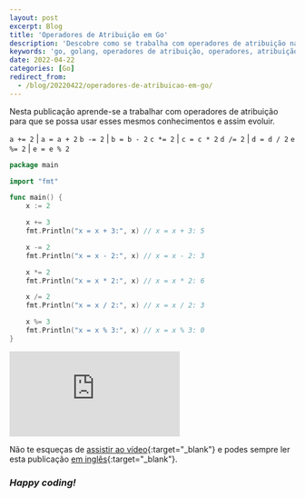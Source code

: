 ```yaml
---
layout: post
excerpt: Blog
title: 'Operadores de Atribuição em Go'
description: 'Descobre como se trabalha com operadores de atribuição na linguagem de programação Go. Obtém respostas às tuas dúvidas com a teoria e os exemplos apresentados.'
keywords: 'go, golang, operadores de atribuição, operadores, atribuição, publicação'
date: 2022-04-22
categories: [Go]
redirect_from:
  - /blog/20220422/operadores-de-atribuicao-em-go/
---
```


Nesta publicação aprende-se a trabalhar com operadores de atribuição para que se possa usar esses mesmos conhecimentos e assim evoluir.

`a += 2` | `a = a + 2`
`b -= 2` | `b = b - 2`
`c *= 2` | `c = c * 2`
`d /= 2` | `d = d / 2`
`e %= 2` | `e = e % 2`

```go
package main

import "fmt"

func main() {
	x := 2

	x += 3
	fmt.Println("x = x + 3:", x) // x = x + 3: 5

	x -= 2
	fmt.Println("x = x - 2:", x) // x = x - 2: 3

	x *= 2
	fmt.Println("x = x * 2:", x) // x = x * 2: 6

	x /= 2
	fmt.Println("x = x / 2:", x) // x = x / 2: 3

	x %= 3
	fmt.Println("x = x % 3:", x) // x = x % 3: 0
}
```

<div class="video-container">
  <iframe src="https://www.youtube.com/embed/UisnZCGsAKE" frameborder="0" allowfullscreen></iframe>
</div>

Não te esqueças de [assistir ao vídeo](https://youtu.be/UisnZCGsAKE){:target="\_blank"} e podes sempre ler esta publicação [em inglês](https://nelsonsilvadev.com/blog/assignment-operators-in-go/){:target="\_blank"}.

### _Happy coding!_
